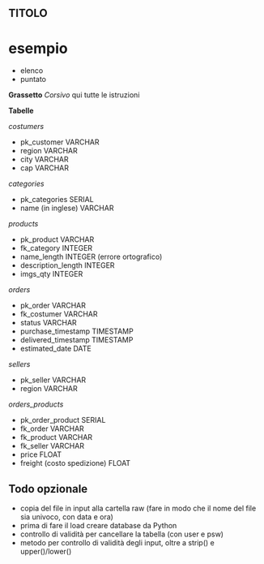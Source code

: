 ## TITOLO
# esempio

* elenco
* puntato

**Grassetto**
_Corsivo_
qui tutte le istruzioni 

**Tabelle**

_costumers_
- pk_customer VARCHAR   
- region VARCHAR
- city VARCHAR
- cap VARCHAR

_categories_
- pk_categories SERIAL
- name (in inglese) VARCHAR

_products_
- pk_product VARCHAR
- fk_category INTEGER
- name_length INTEGER (errore ortografico)
- description_length INTEGER
- imgs_qty INTEGER

_orders_
- pk_order VARCHAR
- fk_costumer VARCHAR
- status VARCHAR
- purchase_timestamp TIMESTAMP
- delivered_timestamp TIMESTAMP
- estimated_date DATE

_sellers_
- pk_seller VARCHAR
- region VARCHAR

_orders_products_
- pk_order_product SERIAL
- fk_order VARCHAR
- fk_product VARCHAR
- fk_seller VARCHAR
- price FLOAT
- freight (costo spedizione) FLOAT

## Todo opzionale

- copia del file in input alla cartella raw (fare in modo che il nome del file sia univoco, con data e ora)
- prima di fare il load creare database da Python
- controllo di validità per cancellare la tabella (con user e psw)
- metodo per controllo di validità degli input, oltre a strip() e upper()/lower()